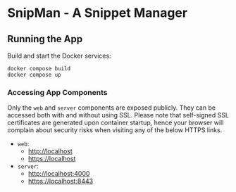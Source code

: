 # SnipMan - A Snippet Manager

## Running the App

Build and start the Docker services:

```shell
docker compose build
docker compose up
```

### Accessing App Components

Only the `web` and `server` components are exposed publicly. They can be accessed both with and without using SSL. Please note that self-signed SSL certificates are generated upon container startup, hence your browser will complain about security risks when visiting any of the below HTTPS links.

- `web`:
    - [http://localhost](http://localhost)
    - [https://localhost](https://localhost)
- `server`:
    - [http://localhost:4000](http://localhost:4000)
    - [https://localhost:8443](https://localhost:8443)
